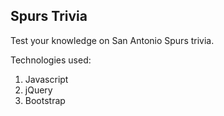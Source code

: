 Spurs Trivia
-------

Test your knowledge on San Antonio Spurs trivia.

Technologies used: 
1. Javascript
2. jQuery
3. Bootstrap
